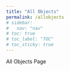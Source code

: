 ```yaml
---
title: "All Objects"
permalink: /allobjects
# sidebar:
#   nav: "nav"
# toc: true
# toc_label: "TOC"
# toc_sticky: true
---
```

All Objects Page
